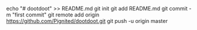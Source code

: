 echo "# dootdoot" >> README.md
git init
git add README.md
git commit -m "first commit"
git remote add origin https://github.com/Pignited/dootdoot.git
git push -u origin master
